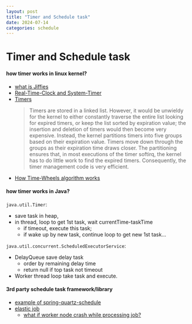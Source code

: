 ```yaml
---
layout: post
title: "Timer and Schedule task"
date: 2024-07-14
categories: schedule
---
```


# Timer and Schedule task

#### how timer works in linux kernel?

- [what is Jiffies](https://litux.nl/mirror/kerneldevelopment/0672327201/ch10lev1sec3.html)
- [Real-Time-Clock and System-Timer](https://litux.nl/mirror/kerneldevelopment/0672327201/ch10lev1sec4.html)
- [Timers](https://litux.nl/mirror/kerneldevelopment/0672327201/ch10lev1sec7.html)
    > Timers are stored in a linked list. However, it would be unwieldy for the kernel to either constantly traverse the entire list looking for expired timers, or keep the list sorted by expiration value; the insertion and deletion of timers would then become very expensive. Instead, the kernel partitions timers into five groups based on their expiration value. Timers move down through the groups as their expiration time draws closer. The partitioning ensures that, in most executions of the timer softirq, the kernel has to do little work to find the expired timers. Consequently, the timer management code is very efficient.
- [How Time-Wheels algorithm works](https://paulcavallaro.com/blog/hashed-and-hierarchical-timing-wheels/)

#### how timer works in Java?

`java.util.Timer`:
 - save task in heap,
 - in thread, loop to get 1st task, wait currentTime-taskTime
   - if timeout, execute this task;
   - if wake up by new task, continue loop to get new 1st task...

`java.util.concurrent.ScheduledExecutorService`:
- DelayQueue save delay task
  - order by remaining delay time
  - return null if top task not timeout
- Worker thread loop take task and execute.

#### 3rd party schedule task framework/library

- [example of spring-quartz-schedule](https://www.baeldung.com/spring-quartz-schedule)
- [elastic job](https://shardingsphere.apache.org/elasticjob/)
  - [what if worker node crash while processing job?](https://shardingsphere.apache.org/elasticjob/current/en/features/failover/)